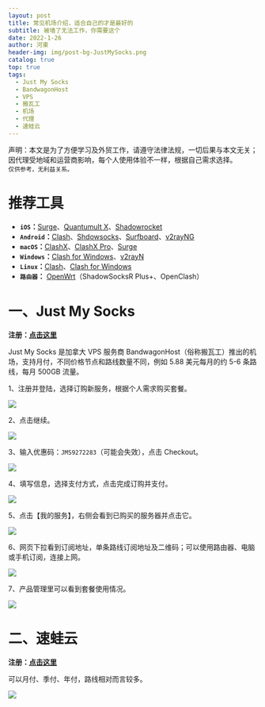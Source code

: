 ```yaml
---
layout: post
title: 常见机场介绍，适合自己的才是最好的
subtitle: 被墙了无法工作，你需要这个
date: 2022-1-26
author: 河東
header-img: img/post-bg-JustMySocks.png
catalog: true
top: true
tags:
  - Just My Socks
  - BandwagonHost
  - VPS
  - 搬瓦工
  - 机场
  - 代理
  - 速蛙云
---
```


声明：本文是为了方便学习及外贸工作，请遵守法律法规，一切后果与本文无关；因代理受地域和运营商影响，每个人使用体验不一样，根据自己需求选择。\
`仅供参考，无利益关系。`

# 推荐工具

- **`iOS`：**[Surge](https://apps.apple.com/us/app/id1442620678)、[Quantumult X](https://apps.apple.com/us/app/quantumult-x/id1443988620)、[Shadowrocket](https://apps.apple.com/us/app/shadowrocket/id932747118)
- **`Android`：**[Clash](https://play.google.com/store/apps/details?id=com.github.kr328.clash)、[Shdowsocks](https://play.google.com/store/apps/details?id=com.github.shadowsocks)、[Surfboard](https://play.google.com/store/apps/details?id=com.getsurfboard)、[v2rayNG](https://play.google.com/store/apps/details?id=com.v2ray.ang)
- **`macOS`：**[ClashX](https://github.com/yichengchen/clashX/releases)、[ClashX Pro](https://install.appcenter.ms/users/clashx/apps/clashx-pro/distribution_groups/public)、[Surge](https://nssurge.com/)
- **`Windows`：**[Clash for Windows](https://github.com/Fndroid/clash_for_windows_pkg/releases)、[v2rayN](https://github.com/2dust/v2rayN/releases)
- **`Linux`：**[Clash](https://github.com/Dreamacro/clash/releases)、[Clash for Windows](https://github.com/Fndroid/clash_for_windows_pkg/releases)
- **`路由器`：** [OpenWrt](https://github.com/coolsnowwolf/lede)（ShadowSocksR Plus+、OpenClash）


# 一、Just My Socks


**注册：[点击这里](https://justmysocks.net/members/aff.php?aff=12029)**

Just My Socks 是加拿大 VPS 服务商 BandwagonHost（俗称搬瓦工）推出的机场，支持月付，不同价格节点和路线数量不同，例如 5.88 美元每月的约 5-6 条路线，每月 500GB 流量。


1、注册并登陆，选择订购新服务，根据个人需求购买套餐。

![](https://i.imgur.com/G0gKyok.png)

2、点击继续。

![](https://i.imgur.com/b8CjZzd.png)

3、输入优惠码：`JMS9272283`（可能会失效），点击 Checkout。

![](https://i.imgur.com/rUT5nEY.png)

4、填写信息，选择支付方式，点击完成订购并支付。

![](https://i.imgur.com/r81XVOD.png)

5、点击【我的服务】，右侧会看到已购买的服务器并点击它。

![](https://i.imgur.com/k9h53wz.png)

6、网页下拉看到订阅地址，单条路线订阅地址及二维码；可以使用路由器、电脑或手机订阅，连接上网。

![](https://i.imgur.com/ZDCJnFg.png)

7、产品管理里可以看到套餐使用情况。

![](https://i.imgur.com/feBInBi.png)

# 二、速蛙云

**注册：[点击这里](https://i.8ipew.club/Ecfr)**

可以月付、季付、年付，路线相对而言较多。

![](https://i.imgur.com/x6mBdCq.png)

